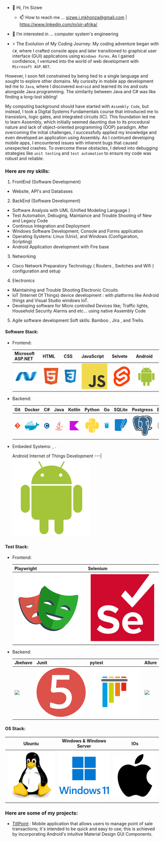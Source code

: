 - 👋 Hi, I’m Sizwe
  - 📫 How to reach me ...  sizwe.i.mkhonza@gmail.com | https://www.linkedin.com/in/sir-afrika/

- 👀 I’m interested in ... computer system's engineering
  
- ⚡ The Evolution of My Coding Journey:
My coding adventure began with `C#`, where I crafted console apps and later transitioned to graphical user interface (GUI) applications using `Windows Forms`.
As I gained confidence, I ventured into the world of web development with `Microsoft ASP.NET`.

However, I soon felt constrained by being tied to a single language and sought to explore other domains.
My curiosity in mobile app development led me to `Java`, where I discovered `Android` and learned its ins and outs alongside Java programming.
The similarity between Java and C# was like finding a long-lost sibling!

My computing background should have started with `Assembly Code`, but instead, I took a Digital Systems Fundamentals course that introduced me to transistors, logic gates, and integrated circuits (IC).
This foundation led me to learn Assembly, which initially seemed daunting due to its procedural nature and lack of object-oriented programming (OOP) paradigm.
After overcoming the initial challenges, I successfully applied my knowledge and even developed an application using Assembly.
As I continued developing mobile apps, I encountered issues with inherent bugs that caused unexpected crashes. 
To overcome these obstacles, I delved into debugging strategies like `unit testing` and `test automation` to ensure my code was robust and reliable.

### Here are my skills:
1. FrontEnd  (Software Development)
- Website, API's and Databases
2. BackEnd (Software Development)
- Software Analysis with UML (Unified Modeling Language )
- Test Automation, Debuging, Maintaince and Trouble Shooting of New and Legacy Code
- Continous Integration and Deployment
- Windows Software Development; Console and Forms application
- Operating Systems: Linux (Unix),  and Windows (Configaration, Scripting)
- Android Application development with Fire base 
3. Networking
- Cisco Network Preparatory Technology ( Routers , Switches and Wifi ) configuration and setup
4. Electronics
- Maintaining and Trouble Shooting Electronic Circuits
- IoT (Internet Of Things)  device development :  with platforms like Android things and Visual Studio windows IoT.
- Developing software for Micro controlled Devices like; Traffic lights, Household Security Alarms and etc... using native Assembly Code
5. Agile software development Soft skills: Bamboo , Jira , and Trello.

#### Software Stack:
- Frontend:

  Microsoft ASP.NET | HTML | CSS | JavaScript | Selvete | Android |
  ---|---|---|---|---|---
  ![](https://github.com/devicons/devicon/blob/master/icons/dot-net/dot-net-original.svg) | ![](https://github.com/devicons/devicon/blob/master/icons/html5/html5-original.svg) | ![](https://github.com/devicons/devicon/blob/master/icons/css3/css3-original.svg) | ![](https://github.com/devicons/devicon/blob/master/icons/javascript/javascript-original.svg) | ![](https://github.com/devicons/devicon/blob/master/icons/svelte/svelte-original.svg) | ![](https://github.com/devicons/devicon/blob/master/icons/android/android-original.svg)
  
- Backend:

  Git | Docker | C# | Java | Kotlin | Python | Go | SQLite | Postgress | Bash | Powershell
  ---|---|---|---|---|---|---|---|---|---|---
  ![](https://github.com/devicons/devicon/blob/master/icons/git/git-plain.svg) | ![](https://github.com/devicons/devicon/blob/master/icons/docker/docker-plain.svg) | ![](https://github.com/devicons/devicon/blob/master/icons/c/c-plain.svg) | ![](https://github.com/devicons/devicon/blob/master/icons/java/java-plain.svg) | ![](https://github.com/devicons/devicon/blob/master/icons/kotlin/kotlin-plain.svg) | ![](https://github.com/devicons/devicon/blob/master/icons/python/python-plain.svg) | ![](https://github.com/devicons/devicon/blob/master/icons/go/go-plain.svg) | ![](https://github.com/devicons/devicon/blob/master/icons/sqlite/sqlite-plain.svg) | ![](https://github.com/devicons/devicon/blob/master/icons/postgresql/postgresql-original.svg) | ![](https://github.com/devicons/devicon/blob/master/icons/bash/bash-plain.svg) | ![](https://github.com/devicons/devicon/blob/master/icons/powershell/powershell-plain.svg)
    
- Embeded Systems:  , .

  Android Internet of Things Development 
  ---|
  ![](https://github.com/devicons/devicon/blob/master/icons/android/android-original.svg) 

#### Test Stack:
- Frontend:

  Playwright | Selenium 
  ---|---
  ![](https://github.com/devicons/devicon/blob/master/icons/playwright/playwright-original.svg) | ![](https://github.com/devicons/devicon/blob/master/icons/selenium/selenium-original.svg) 
  
  
- Backend:

  Jbehave | Junit | pytest | Allure 
  ---|---|---|---
  ![](https://jbehave.org/images/jbehave-logo.png) | ![](https://github.com/devicons/devicon/blob/master/icons/junit/junit-plain.svg) | ![](https://github.com/devicons/devicon/blob/master/icons/pytest/pytest-original.svg) | ![](https://allurereport.org/assets/logo_header.d16b5587.png) 
  

#### OS Stack:

  Ubuntu | Windows & Windows Server | IOs 
  |------|--------------------------|----|
  ![](https://github.com/devicons/devicon/blob/master/icons/linux/linux-original.svg) | ![](https://github.com/devicons/devicon/blob/master/icons/windows11/windows11-original-wordmark.svg) | ![](https://github.com/devicons/devicon/blob/master/icons/apple/apple-original.svg) 

### Here are some of my projects:
- [TillPoint](https://github.com/wastedMynd/Tillr2) : Mobile application that allows users to manage point of sale transactions;
  it's intended to be quick and easy to use; this is achieved by incorporating Android's intuitive Material Design GUI Components.
  
<!---
psydck/psydck is a ✨ special ✨ repository because its `README.md` (this file) appears on your GitHub profile.
You can click the Preview link to take a look at your changes.
--->
